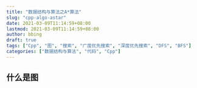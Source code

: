 ```yaml
---
title: "数据结构与算法之A*算法"
slug: "cpp-algo-astar"
date: 2021-03-09T11:14:59+08:00
lastmod: 2021-03-09T11:14:59+08:00
author: bbing
draft: true
tags: ["Cpp", "图", "搜索", "广度优先搜索", "深度优先搜索", "DFS", "BFS"]
categories: ["数据结构与算法", "代码", "Cpp"]
---
```


## 什么是图
